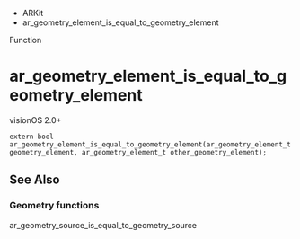 

- ARKit
-  ar_geometry_element_is_equal_to_geometry_element 

Function

# ar_geometry_element_is_equal_to_geometry_element

visionOS 2.0+

``` source
extern bool ar_geometry_element_is_equal_to_geometry_element(ar_geometry_element_t geometry_element, ar_geometry_element_t other_geometry_element);
```

## See Also

### Geometry functions

ar_geometry_source_is_equal_to_geometry_source

